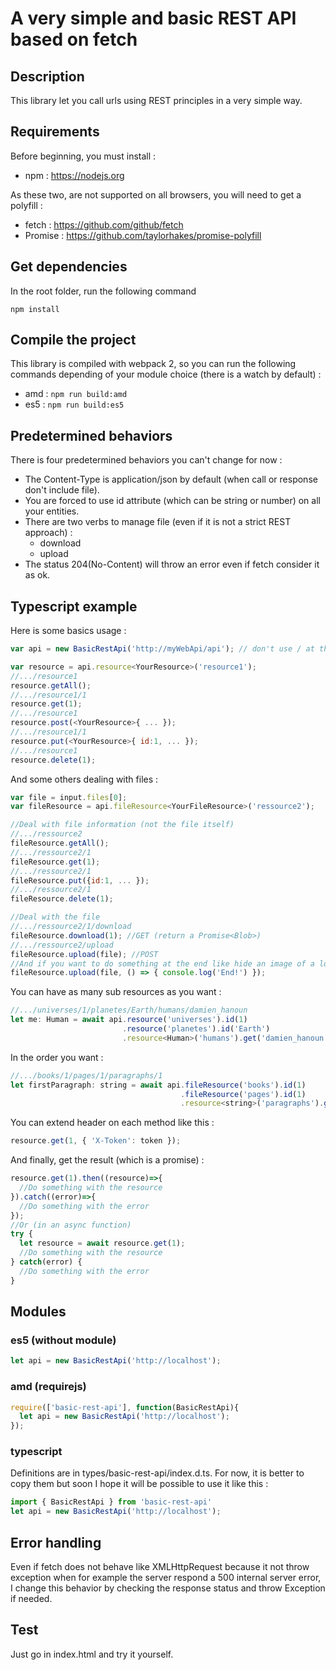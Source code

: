 # A very simple and basic REST API based on fetch

## Description
This library let you call urls using REST principles in a very simple way.

## Requirements
Before beginning, you must install :
* npm : https://nodejs.org

As these two, are not supported on all browsers, you will need to get a polyfill :
* fetch : https://github.com/github/fetch
* Promise : https://github.com/taylorhakes/promise-polyfill

## Get dependencies
In the root folder, run the following command
```
npm install
```

## Compile the project
This library is compiled with webpack 2, so you can run the following commands depending of your module choice (there is a watch by default) :
* amd : `npm run build:amd`
* es5 : `npm run build:es5`

## Predetermined behaviors
There is four predetermined behaviors you can't change for now :
* The Content-Type is application/json by default (when call or response don't include file).
* You are forced to use id attribute (which can be string or number) on all your entities.
* There are two verbs to manage file (even if it is not a strict REST approach) :
  * download
  * upload
* The status 204(No-Content) will throw an error even if fetch consider it as ok.

## Typescript example
Here is some basics usage :
```javascript
var api = new BasicRestApi('http://myWebApi/api'); // don't use / at the end

var resource = api.resource<YourResource>('resource1');
//.../resource1
resource.getAll();     
//.../resource1/1
resource.get(1);
//.../resource1
resource.post(<YourResource>{ ... });
//.../resource1/1
resource.put(<YourResource>{ id:1, ... });
//.../resource1
resource.delete(1);
```

And some others dealing with files :
```javascript
var file = input.files[0];
var fileResource = api.fileResource<YourFileResource>('ressource2');

//Deal with file information (not the file itself)
//.../ressource2
fileResource.getAll();
//.../ressource2/1
fileResource.get(1);
//.../ressource2/1
fileResource.put({id:1, ... });
//.../ressource2/1
fileResource.delete(1);

//Deal with the file
//.../ressource2/1/download
fileResource.download(1); //GET (return a Promise<Blob>)
//.../ressource2/upload
fileResource.upload(file); //POST
//And if you want to do something at the end like hide an image of a loader in both case success and error
fileResource.upload(file, () => { console.log('End!') });
```

You can have as many sub resources as you want :
```javascript
//.../universes/1/planetes/Earth/humans/damien_hanoun
let me: Human = await api.resource('universes').id(1)
                         .resource('planetes').id('Earth')
                         .resource<Human>('humans').get('damien_hanoun');
```

In the order you want :
```javascript
//.../books/1/pages/1/paragraphs/1
let firstParagraph: string = await api.fileResource('books').id(1)
                                      .fileResource('pages').id(1)
                                      .resource<string>('paragraphs').get(1);
```

You can extend header on each method like this :
```javascript
resource.get(1, { 'X-Token': token });
```

And finally, get the result (which is a promise) :
```javascript
resource.get(1).then((resource)=>{
  //Do something with the resource
}).catch((error)=>{
  //Do something with the error
});
//Or (in an async function)
try {
  let resource = await resource.get(1);
  //Do something with the resource
} catch(error) {
  //Do something with the error
}
```

## Modules

### es5 (without module)
```javascript
let api = new BasicRestApi('http://localhost');
```

### amd (requirejs)
 ```javascript
 require(['basic-rest-api'], function(BasicRestApi){
   let api = new BasicRestApi('http://localhost');
 });
 ```

### typescript
Definitions are in types/basic-rest-api/index.d.ts.
For now, it is better to copy them but soon I hope it will be possible to use it like this :
```javascript
import { BasicRestApi } from 'basic-rest-api'
let api = new BasicRestApi('http://localhost');
```

## Error handling
Even if fetch does not behave like XMLHttpRequest because it not throw exception when for example the server respond a 500 internal server error, I change this behavior by checking the response status and throw Exception if needed.

## Test
Just go in index.html and try it yourself.
